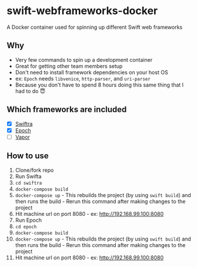 # swift-webframeworks-docker
A Docker container used for spinning up different Swift web frameworks

## Why
 - Very few commands to spin up a development container
  - Great for getting other team members setup
 - Don't need to install framework dependencies on your host OS
  - ex: `Epoch` needs `libvenice`, `http-parser`, and `uri-parser`
 - Because you don't have to spend 8 hours doing this same thing that I had to do :innocent:

## Which frameworks are included
- [x] [Swiftra](https://github.com/takebayashi/swiftra)
- [x] [Epoch](https://github.com/Zewo/Epoch)
- [ ] [Vapor](https://github.com/tannernelson/vapor)

## How to use
1. Clone/fork repo
2. Run Swifta
  1. `cd swiftra`
  2. `docker-compose build`
  3. `docker-compose up`
    - This rebuilds the project (by using `swift build`) and then runs the build 
    - Rerun this command after making changes to the project 
  4. Hit machine url on port 8080
    - ex: http://192.168.99.100:8080
3. Run Epoch
  1. `cd epoch`
  2. `docker-compose build`
  3. `docker-compose up`
    - This rebuilds the project (by using `swift build`) and then runs the build 
    - Rerun this command after making changes to the project 
  4. Hit machine url on port 8080
    - ex: http://192.168.99.100:8080
